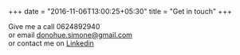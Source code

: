 +++
date = "2016-11-06T13:00:25+05:30"
title = "Get in touch"
+++

Give me a call 0624892940<br>
or email donohue.simone@gmail.com<br>
or contact me on <a href='https://www.linkedin.com/in/simone-donohue-75ab4271/' target='_blank'>Linkedin</a>